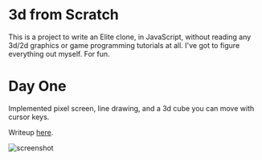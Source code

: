 3d from Scratch
===============

This is a project to write an Elite clone, in JavaScript, without reading any 
3d/2d graphics or game programming tutorials at all. I've got to figure everything
out myself. For fun.

# Day One

Implemented pixel screen, line drawing, and a 3d cube you can move with cursor keys.

Writeup [here](http://danlucraft.com/3d-from-scratch-1/).

![screenshot](https://raw.githubusercontent.com/danlucraft/3d-js/master/screenshots/day-1.gif)